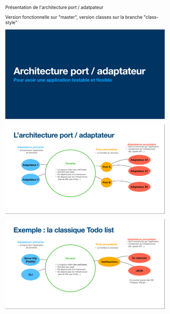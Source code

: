 Présentation de l'architecture port / adatpateur

Version fonctionnelle sur "master", version classes sur la branche "class-style"

![img.png](img.png)

![img_1.png](img_1.png)

![img_2.png](img_2.png)